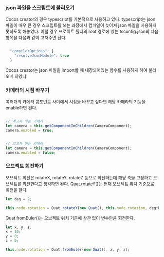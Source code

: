 ### json 파일을 스크립트에 불러오기
Cocos creator의 경우 typescript를 기본적으로 사용하고 있다. typescript는 json 파일이 매우 큰 경우 스크립트를 쓰는 과정에서 컴파일이 늦어져 json 파일을 사용하지 못하도록 해놓았다. 이럴 경우 프로젝트 폴더의 root 경로에 있는 tsconfig.json의 다음 항목을 다음과 같이 고쳐주면 된다.

```js

  "compilerOptions": {
    "resolveJsonModule": true
  }

```

Cocos creator는 json 파일을 import할 때 내장되어있는 함수를 사용하게 하여 불러오게 하였다.

### 카메라의 시점 바꾸기
여러개의 카메라 콤포넌트 사이에서 시점을 바꾸고 싶다면 해당 카메라의 기능을 enable하면 된다.

```js

// 켜고자 하는 카메라
let camera = this.getComponentInChildren(CameraComponent);
camera.enabled = true;

```

```js

// 끄고자 하는 카메라
let camera = this.getComponentInChildren(CameraComponent);
camera.enabled = false;

```

### 오브젝트 회전하기
오브젝트 회전은 rotateX, rotateY, rotateZ 등으로 회전하는데 해당 축을 고정하고 오브젝트를 회전한다고 생각하면 된다. Quat.rotateY()는 현재 오브젝트 위치 기준으로 회전을 한다.

```js
let deg = 2;

this.node.rotation = Quat.rotateY(new Quat(), this.node.rotation, deg*Math.PI/180)

```

Quat.fromEuler()는 오브젝트 위치 기준에 상관 없이 변수만큼 회전한다.

```js
let x, y, z;
x = 10;
y = 0;
z = 0;

this.node.rotation = Quat.fromEuler(new Quat(), x, y, z);

```
